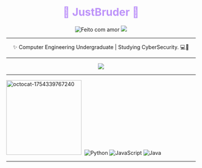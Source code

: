 
<h1 align="center" style="color:#bd93f9;">👾 JustBruder 👾</h1>
<p align="center">
<img src="https://img.shields.io/badge/feito com-amor-ff69b4?style=for-the-badge" alt="Feito com amor"/>
<img src="https://img.shields.io/badge/status-em desenvolvimento-8a2be2?style=for-the-badge"/>
</p>

---

<p align="center">
✨ Computer Engineering Undergraduate | Studying CyberSecurity. 💻🌙 <eng>
</p>

---

<p align="center">
  <img src="https://github-readme-stats.vercel.app/api?username=JustBruder&show_icons=true&theme=radical" />
  <br/>

---

<img width="200" height="200" alt="octocat-1754339767240" src="https://github.com/user-attachments/assets/b1f14629-f9d5-4c59-b082-b8b46f36aab1" /> 
![Python](https://img.shields.io/badge/Python-%2314354C.svg?style=for-the-badge&logo=python&logoColor=white)
![JavaScript](https://img.shields.io/badge/JavaScript-%23323330.svg?style=for-the-badge&logo=javascript&logoColor=%23F7DF1E)
![Java](https://img.shields.io/badge/Java-%23ED8B00.svg?style=for-the-badge&logo=java&logoColor=white)

---
